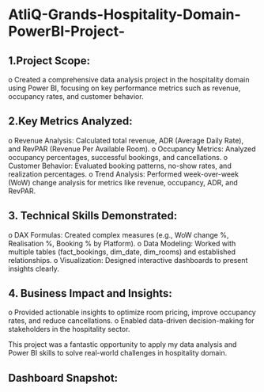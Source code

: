 # AtliQ-Grands-Hospitality-Domain-PowerBI-Project-
## 1.Project Scope:
o	Created a comprehensive data analysis project in the hospitality domain using Power BI, focusing on key performance metrics such as revenue, occupancy rates, and customer behavior.

## 2.Key Metrics Analyzed:
o	Revenue Analysis: Calculated total revenue, ADR (Average Daily Rate), and RevPAR (Revenue Per Available Room).
o	Occupancy Metrics: Analyzed occupancy percentages, successful bookings, and cancellations.
o	Customer Behavior: Evaluated booking patterns, no-show rates, and realization percentages.
o	Trend Analysis: Performed week-over-week (WoW) change analysis for metrics like revenue, occupancy, ADR, and RevPAR.

## 3.	Technical Skills Demonstrated:
o	DAX Formulas: Created complex measures (e.g., WoW change %, Realisation %, Booking % by Platform).
o	Data Modeling: Worked with multiple tables (fact_bookings, dim_date, dim_rooms) and established relationships.
o	Visualization: Designed interactive dashboards to present insights clearly.

## 4.	Business Impact and Insights:
o	Provided actionable insights to optimize room pricing, improve occupancy rates, and reduce cancellations.
o	Enabled data-driven decision-making for stakeholders in the hospitality sector.

This project was a fantastic opportunity to apply my data analysis and Power BI skills to solve real-world challenges in hospitality domain.

## Dashboard Snapshot:
